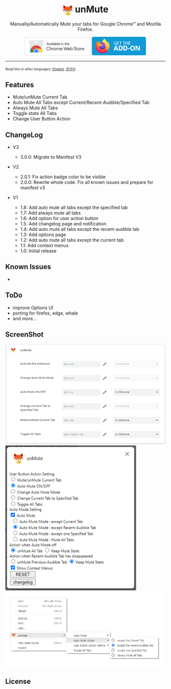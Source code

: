 <h1 align="center"><img align="center" src="./image/icons/prod/icon32.png" alt="icon"> unMute</h1></p>

<p align="center">
Manually/Automatically Mute your tabs for Google Chrome™ and Mozilla Firefox.
</p>
<p align="center">
<a href="https://chrome.google.com/webstore/detail/unmute/lfedioibcednammacdoioeonimdbpige"><img src="./image/chrome-web-store.png" alt="Chrome Web Store"></a>
<a href="https://addons.mozilla.org/en-US/firefox/addon/unmute/"><img src="./image/get-the-addon.png" alt="Get the Firefox Add-on"></a>
</p><hr>

<span style="font-size:0.75em">_Read this in other languages: [English](README.md), [한국어](README.ko.md)._</span>

## Features

- Mute/unMute Current Tab
- Auto Mute All Tabs except Current/Recent-Audible/Specified Tab
- Always Mute All Tabs
- Toggle state All Tabs
- Change User Button Action

## ChangeLog

- V3

  - 3.0.0: Migrate to Manifest V3

- V2

  - 2.0.1: Fix action badge color to be visible
  - 2.0.0: Rewrite whole code. Fix all known issues and prepare for manifest v3

- V1

  - 1.8: Add auto mute all tabs except the specified tab
  - 1.7: Add always mute all tabs
  - 1.6: Add option for user action button
  - 1.5: Add changelog page and notification
  - 1.4: Add auto mute all tabs except the recent-audible tab
  - 1.3: Add options page
  - 1.2: Add auto mute all tabs except the current tab
  - 1.1: Add context menus
  - 1.0: Initial release

## Known Issues

-

## ToDo

- improve Options UI
- porting for firefox, edge, whale
- and more...

## ScreenShot

![](image/screenshot/screenshot.png)
![](image/screenshot/screenshot_options.png)
![](image/screenshot/screenshot_context_menus.png)

## License

```

```
